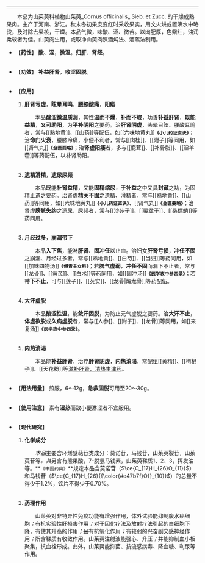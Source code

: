 ---
&emsp;&emsp;本品为山茱萸科植物山茱萸_Cornus officinalis_ Sieb. et Zucc. 的干燥成熟果肉。主产于河南、浙江。秋末冬初果皮变红时采收果实，用文火烘或置沸水中略烫，及时除去果核，干燥。本品气微，味酸、涩、微苦。以肉肥厚，色紫红，油润柔软者为佳。山萸肉生用，或取净山萸肉照酒炖法、酒蒸法制用。

- 【**药性**】
	**酸**、**涩**，**微温**。**归肝**、**肾经**。<br></br>

- 【**功效**】
	**补益肝肾**，**收涩固脱**。<br></br>

- 【**应用**】
	1. **肝肾亏虚**，**眩晕耳鸣**，**腰膝酸痛**，**阳痿**
		
		&emsp;&emsp;本品**酸涩微温质润**，其性**温而不燥**，**补而不峻**，功善**补益肝肾**，**既能益精**，**又可助阳**，为**平补阴阳**之要药。治**肝肾阴虚**，头晕目眩、腰酸耳鸣者，常与[[熟地黄]]、[[山药]]等配伍，如[[六味地黄丸]]**`《小儿药证直诀》`**；治**命门火衰**，腰膝冷痛，小便不利者，常与[[肉桂]]、[[附子]]等同用，如[[肾气丸]]**`《金匮要略》`**；治**肾虚阳痿**者，多与[[鹿茸]]、[[补骨脂]]、[[淫羊藿]]等药配伍，以补肾助阳。<br></br>
	
	2. **遗精滑精**，**遗尿尿频**
		
		&emsp;&emsp;本品既能**补肾益精**，又能**固精缩尿**<dfn>，</dfn>于**补益**之中又具**封藏**之功，为固精止遗之要药。治肾虚**精关不固**之遗精、滑精者，常与[[熟地黄]]、[[山药]]等同用，如[[六味地黄丸]]**`《小儿药证直诀》`**、[[肾气丸]]**`《金匮要略》`**；治肾虚**膀胱失约**之遗尿、尿频者，常与[[沙苑子]]、[[覆盆子]]、[[桑螵蛸]]等药同用。<br></br>
	
	3. **月经过多**，**崩漏带下**
		
		&emsp;&emsp;本品**入下焦**，能**补肝肾**、**固冲任**以止血。治妇女**肝肾亏损**，**冲任不固**之崩漏、月经过多者，常与[[熟地黄]]、[[白芍]]、[[当归]]等药同用，如[[加味四物汤]]**`《傅青主女科》`**；若**脾气虚弱**，**冲任不固**而漏下不止者，常与[[龙骨]]、[[黄芪]]、[[白术]]等药同用，如[[固冲汤]]**`《医学衷中参西录》`**；若**带下不止**，可与[[莲子]]、[[芡实]]、[[龙骨|煅龙骨]]等药配伍。<br></br>
	
	4. **大汗虚脱**
		
		&emsp;&emsp;本品**酸涩性温**，能**敛汗固脱**，为防止元气虚脱之要药。治**大汗不止**，**体虚欲脱**或**久病虚脱**者，常与[[人参]]、[[附子]]、[[龙骨]]等同用，如[[来复汤]]**`《医学衷中参西录》`**。<br></br>
	
	5. **内热消渴**
		
		&emsp;&emsp;本品能**补益肝肾**，治疗**肝肾阴虚**，**内热消渴**，常配伍[[黄精]]、[[枸杞子]]、[[天花粉]]等<ins>滋补肝肾、清热生津药</ins>。<br></br>

- 【**用法用量**】
	煎服，6～12g，**急救固脱**可用至20～30g。<br></br>

- 【**使用注意**】
	素有**湿热**而致小便淋涩者不宜服用。<br></br>

- 【**现代研究**】
	1. **化学成分**
		
		&emsp;&emsp;<dfn>本品</dfn>主要含环烯醚萜苷类成分：莫诺苷，马钱苷，山茱萸裂苷，山茱萸苷等<dfn>。其</dfn>另含有熊果酸，$7$-脱氢马钱素，山茱萸鞣质$1$、$2$、$3$，挥发油等。**`《中国药典》`**规定本品含莫诺苷（$\ce{C_{17}H_{26}O_{11}}$）和马钱苷（$\ce{C_{17}H_{26}{{\color{#e47b7f}O}}_{10}}$）的总量不得少于1.2%，饮片不得少于0.70%。<br></br>
	
	2. **药理作用**
		
		&emsp;&emsp;山茱萸对非特异性免疫功能有增强作用，体外试验能抑制腹水癌细胞<dfn>；</dfn>有抗实验性肝损害作用<dfn>；</dfn>对于因化疗法及放射疗法引起的白细胞下降，有使其升高的作用<dfn>；</dfn>~~且~~有抗氧化作用<dfn>；</dfn>有较弱的兴奋副交感神经作用<dfn>；</dfn>所含鞣质有收敛作用。山茱萸注射液能强心、升压<dfn>；</dfn>并能抑制血小板聚集，抗血栓形成。此外，山茱萸能抑菌、抗流感病毒、降血糖、利尿等作用。